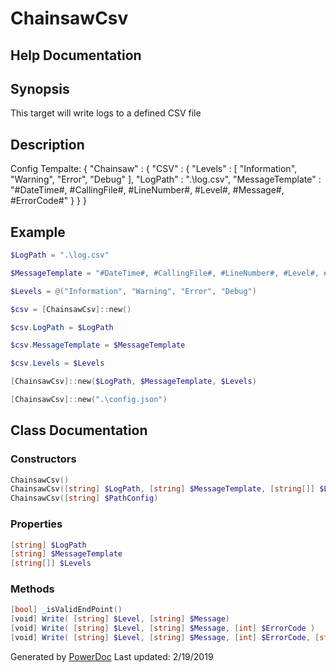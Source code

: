 # ChainsawCsv

## Help Documentation

## Synopsis

This target will write logs to a defined CSV file

## Description

Config Tempalte:
{
    "Chainsaw" : {
        "CSV" : {
            "Levels" : [
                "Information",
                "Warning",
                "Error",
                "Debug"
            ],
            "LogPath" : ".\\log.csv",
            "MessageTemplate" : "#DateTime#, #CallingFile#, #LineNumber#, #Level#, #Message#, #ErrorCode#"
        }
    }
}

## Example

```PowerShell
$LogPath = ".\log.csv"

$MessageTemplate = "#DateTime#, #CallingFile#, #LineNumber#, #Level#, #Message#, #ErrorCode#"

$Levels = @("Information", "Warning", "Error", "Debug")

$csv = [ChainsawCsv]::new()

$csv.LogPath = $LogPath

$csv.MessageTemplate = $MessageTemplate

$csv.Levels = $Levels

[ChainsawCsv]::new($LogPath, $MessageTemplate, $Levels)

[ChainsawCsv]::new(".\config.json")

```

## Class Documentation

### Constructors

```PowerShell
ChainsawCsv()
ChainsawCsv([string] $LogPath, [string] $MessageTemplate, [string[]] $Levels)
ChainsawCsv([string] $PathConfig)
```

### Properties

```PowerShell
[string] $LogPath
[string] $MessageTemplate
[string[]] $Levels
```

### Methods

```PowerShell
[bool] _isValidEndPoint()
[void] Write( [string] $Level, [string] $Message)
[void] Write( [string] $Level, [string] $Message, [int] $ErrorCode )
[void] Write( [string] $Level, [string] $Message, [int] $ErrorCode, [string] $CallingFile, [int] $LineNumber )
```

Generated by [PowerDoc](https://github.com/luther38/PowerDoc)
Last updated: 2/19/2019
